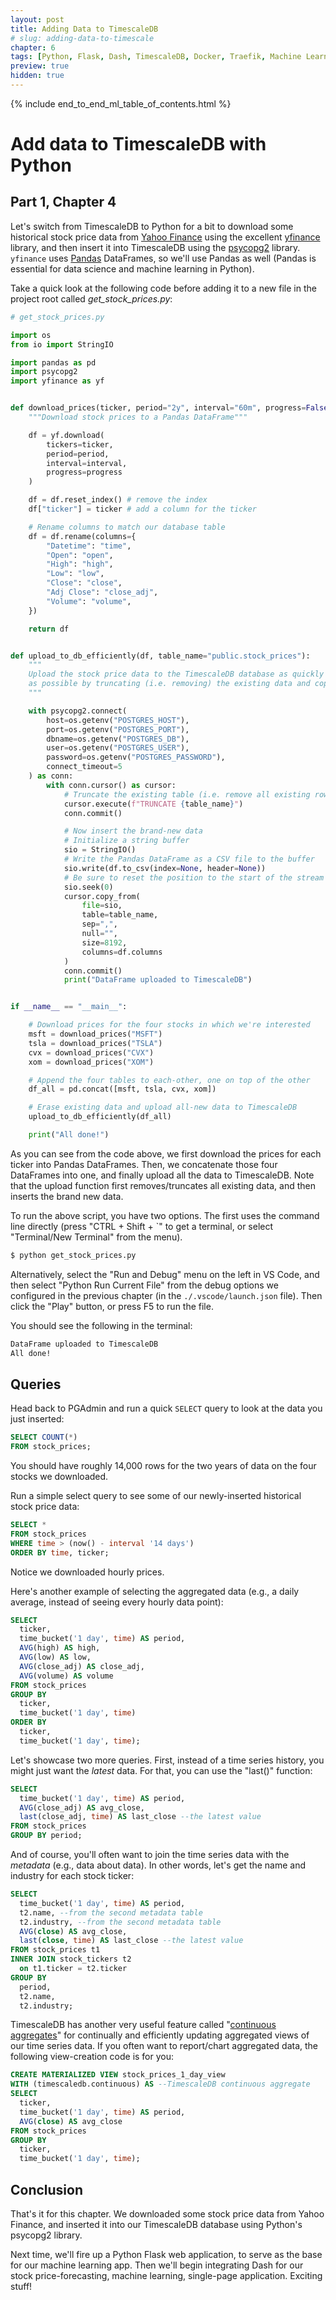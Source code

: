 ```yaml
---
layout: post
title: Adding Data to TimescaleDB
# slug: adding-data-to-timescale
chapter: 6
tags: [Python, Flask, Dash, TimescaleDB, Docker, Traefik, Machine Learning]
preview: true
hidden: true
---
```


{% include end_to_end_ml_table_of_contents.html %}


# Add data to TimescaleDB with Python
## Part 1, Chapter 4

Let's switch from TimescaleDB to Python for a bit to download some historical stock price data from [Yahoo Finance](https://finance.yahoo.com/) using the excellent [yfinance](https://pypi.org/project/yfinance/) library, and then insert it into TimescaleDB using the [psycopg2](https://pypi.org/project/psycopg2/) library. `yfinance` uses [Pandas](https://pandas.pydata.org/) DataFrames, so we'll use Pandas as well (Pandas is essential for data science and machine learning in Python).

Take a quick look at the following code before adding it to a new file in the project root called *get_stock_prices.py*:

```python
# get_stock_prices.py

import os
from io import StringIO

import pandas as pd
import psycopg2
import yfinance as yf


def download_prices(ticker, period="2y", interval="60m", progress=False):
    """Download stock prices to a Pandas DataFrame"""

    df = yf.download(
        tickers=ticker,
        period=period,
        interval=interval,
        progress=progress
    )

    df = df.reset_index() # remove the index
    df["ticker"] = ticker # add a column for the ticker

    # Rename columns to match our database table
    df = df.rename(columns={
        "Datetime": "time",
        "Open": "open",
        "High": "high",
        "Low": "low",
        "Close": "close",
        "Adj Close": "close_adj",
        "Volume": "volume",
    })

    return df


def upload_to_db_efficiently(df, table_name="public.stock_prices"):
    """
    Upload the stock price data to the TimescaleDB database as quickly and efficiently
    as possible by truncating (i.e. removing) the existing data and copying all-new data
    """

    with psycopg2.connect(
        host=os.getenv("POSTGRES_HOST"),
        port=os.getenv("POSTGRES_PORT"),
        dbname=os.getenv("POSTGRES_DB"),
        user=os.getenv("POSTGRES_USER"),
        password=os.getenv("POSTGRES_PASSWORD"),
        connect_timeout=5
    ) as conn:
        with conn.cursor() as cursor:
            # Truncate the existing table (i.e. remove all existing rows)
            cursor.execute(f"TRUNCATE {table_name}")
            conn.commit()

            # Now insert the brand-new data
            # Initialize a string buffer
            sio = StringIO()
            # Write the Pandas DataFrame as a CSV file to the buffer
            sio.write(df.to_csv(index=None, header=None))
            # Be sure to reset the position to the start of the stream
            sio.seek(0)
            cursor.copy_from(
                file=sio,
                table=table_name,
                sep=",",
                null="",
                size=8192,
                columns=df.columns
            )
            conn.commit()
            print("DataFrame uploaded to TimescaleDB")


if __name__ == "__main__":

    # Download prices for the four stocks in which we're interested
    msft = download_prices("MSFT")
    tsla = download_prices("TSLA")
    cvx = download_prices("CVX")
    xom = download_prices("XOM")

    # Append the four tables to each-other, one on top of the other
    df_all = pd.concat([msft, tsla, cvx, xom])

    # Erase existing data and upload all-new data to TimescaleDB
    upload_to_db_efficiently(df_all)

    print("All done!")
```

As you can see from the code above, we first download the prices for each ticker into Pandas DataFrames. Then, we concatenate those four DataFrames into one, and finally upload all the data to TimescaleDB. Note that the upload function first removes/truncates all existing data, and then inserts the brand new data.

To run the above script, you have two options. The first uses the command line directly (press "CTRL + Shift + `" to get a terminal, or select "Terminal/New Terminal" from the menu).

```bash
$ python get_stock_prices.py
```

Alternatively, select the "Run and Debug" menu on the left in VS Code, and then select "Python Run Current File" from the debug options we configured in the previous chapter (in the `./.vscode/launch.json` file). Then click the "Play" button, or press F5 to run the file.

You should see the following in the terminal:

```bash
DataFrame uploaded to TimescaleDB
All done!
```

## Queries

Head back to PGAdmin and run a quick `SELECT` query to look at the data you just inserted:

```sql
SELECT COUNT(*)
FROM stock_prices;
```

You should have roughly 14,000 rows for the two years of data on the four stocks we downloaded.

Run a simple select query to see some of our newly-inserted historical stock price data:

```sql
SELECT *
FROM stock_prices
WHERE time > (now() - interval '14 days')
ORDER BY time, ticker;
```

Notice we downloaded hourly prices.

Here's another example of selecting the aggregated data (e.g., a daily average, instead of seeing every hourly data point):

```sql
SELECT
  ticker,
  time_bucket('1 day', time) AS period,
  AVG(high) AS high,
  AVG(low) AS low,
  AVG(close_adj) AS close_adj,
  AVG(volume) AS volume
FROM stock_prices
GROUP BY
  ticker,
  time_bucket('1 day', time)
ORDER BY
  ticker,
  time_bucket('1 day', time);
```

Let's showcase two more queries. First, instead of a time series history, you might just want the *latest* data. For that, you can use the "last()" function:

```sql
SELECT
  time_bucket('1 day', time) AS period,
  AVG(close_adj) AS avg_close,
  last(close_adj, time) AS last_close --the latest value
FROM stock_prices
GROUP BY period;
```

And of course, you'll often want to join the time series data with the *metadata* (e.g., data about data). In other words, let's get the name and industry for each stock ticker:

```sql
SELECT
  time_bucket('1 day', time) AS period,
  t2.name, --from the second metadata table
  t2.industry, --from the second metadata table
  AVG(close) AS avg_close,
  last(close, time) AS last_close --the latest value
FROM stock_prices t1
INNER JOIN stock_tickers t2
  on t1.ticker = t2.ticker
GROUP BY
  period,
  t2.name,
  t2.industry;
```

TimescaleDB has another very useful feature called "[continuous aggregates](https://docs.timescale.com/latest/using-timescaledb/continuous-aggregates)" for continually and efficiently updating aggregated views of our time series data. If you often want to report/chart aggregated data, the following view-creation code is for you:

```sql
CREATE MATERIALIZED VIEW stock_prices_1_day_view
WITH (timescaledb.continuous) AS --TimescaleDB continuous aggregate
SELECT
  ticker,
  time_bucket('1 day', time) AS period,
  AVG(close) AS avg_close
FROM stock_prices
GROUP BY
  ticker,
  time_bucket('1 day', time);
```

## Conclusion

That's it for this chapter. We downloaded some stock price data from Yahoo Finance, and inserted it into our TimescaleDB database using Python's psycopg2 library.

Next time, we'll fire up a Python Flask web application, to serve as the base for our machine learning app. Then we'll begin integrating Dash for our stock price-forecasting, machine learning, single-page application. Exciting stuff!
